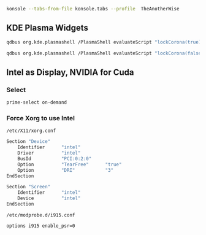 ```bash
konsole --tabs-from-file konsole.tabs --profile  TheAnotherWise
```

## KDE Plasma Widgets

```bash
qdbus org.kde.plasmashell /PlasmaShell evaluateScript "lockCorona(true)"

qdbus org.kde.plasmashell /PlasmaShell evaluateScript "lockCorona(false)"
```

## Intel as Display, NVIDIA for Cuda

### Select

```bash
prime-select on-demand
```

### Force Xorg to use Intel

`/etc/X11/xorg.conf`

```bash
Section "Device"
    Identifier      "intel"
    Driver          "intel"
    BusId           "PCI:0:2:0"
    Option          "TearFree"      "true"
    Option          "DRI"           "3"
EndSection

Section "Screen"
    Identifier      "intel"
    Device          "intel"
EndSection
```

`/etc/modprobe.d/i915.conf`

```bash
options i915 enable_psr=0
```
